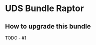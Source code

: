 # UDS Bundle Raptor

## How to upgrade this bundle

TODO - [#1](https://github.com/owen-grady/uds-raptor-bundle/issues/1)